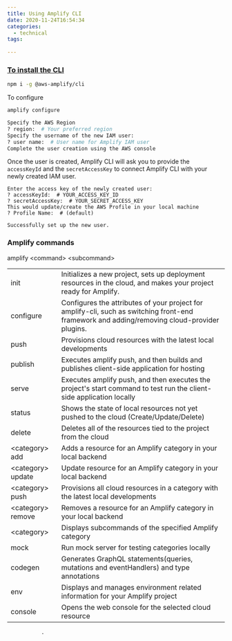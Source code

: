```yaml
---
title: Using Amplify CLI
date: 2020-11-24T16:54:34
categories:
  - technical
tags:
  
---
```



### [To install the CLI](https://docs.amplify.aws/cli/start/install)

```bash
npm i -g @aws-amplify/cli
```

To configure

```bash
amplify configure

Specify the AWS Region
? region:  # Your preferred region
Specify the username of the new IAM user:
? user name:  # User name for Amplify IAM user
Complete the user creation using the AWS console
```

Once the user is created, Amplify CLI will ask you to provide the `accessKeyId` and the `secretAccessKey` to connect Amplify CLI with your newly created IAM user.

```text
Enter the access key of the newly created user:
? accessKeyId:  # YOUR_ACCESS_KEY_ID
? secretAccessKey:  # YOUR_SECRET_ACCESS_KEY
This would update/create the AWS Profile in your local machine
? Profile Name:  # (default)

Successfully set up the new user.
```

### Amplify commands

amplify &lt;command&gt; &lt;subcommand&gt;

|  |  |
| :--- | :--- |
| init | Initializes a new project, sets up deployment resources in the cloud, and makes your project ready for Amplify. |
| configure | Configures the attributes of your project for amplify-cli, such as switching front-end framework and adding/removing cloud-provider plugins.                                |
| push | Provisions cloud resources with the latest local developments |
| publish | Executes amplify push, and then builds and publishes client-side application for hosting |
| serve | Executes amplify push, and then executes the project's start command to test run the client-side application locally |
| status | Shows the state of local resources not yet pushed to the cloud \(Create/Update/Delete\) |
| delete | Deletes all of the resources tied to the project from the cloud |
| &lt;category&gt; add | Adds a resource for an Amplify category in your local backend |
| &lt;category&gt; update | Update resource for an Amplify category in your local backend |
| &lt;category&gt; push | Provisions all cloud resources in a category with the latest local developments |
| &lt;category&gt; remove | Removes a resource for an Amplify category in your local backend |
| &lt;category&gt; | Displays subcommands of the specified Amplify category |
| mock | Run mock server for testing categories locally |
| codegen | Generates GraphQL statements\(queries, mutations and eventHandlers\) and type annotations |
| env | Displays and manages environment related information for your Amplify project |
| console | Opens the web console for the selected cloud resource |

               .                 

